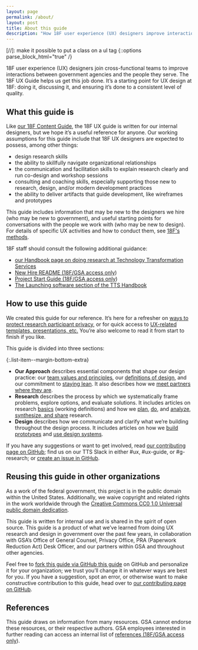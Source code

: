 ```yaml
---
layout: page
permalink: /about/
layout: post
title: About this guide
description: "How 18F user experience (UX) designers improve interactions between our government and the public"
---
```

[//]: make it possible to put a class on a ul tag
{::options parse_block_html="true" /}

18F user experience (UX) designers join cross-functional teams to improve interactions between government agencies and the people they serve. The 18F UX Guide helps us get this job done. It’s a starting point for UX design at 18F: doing it, discussing it, and ensuring it’s done to a consistent level of quality.


## What this guide is

Like [our 18F Content Guide](https://content-guide.18f.gov/how-to-use-this-guide/), the 18F UX guide is written for our internal designers, but we hope it’s a useful reference for anyone. Our working assumptions for this guide include that 18F UX designers are expected to possess, among other things:

* design research skills
* the ability to skillfully navigate organizational relationships
* the communication and facilitation skills to explain research clearly and run co-design and workshop sessions
* consulting and coaching skills, especially supporting those new to research, design, and/or modern development practices
* the ability to deliver artifacts that guide development, like wireframes and prototypes

This guide includes information that may be new to the designers we hire (who may be new to government), and useful starting points for conversations with the people we work with (who may be new to design). For details of specific UX activities and how to conduct them, see [18F's methods](https://methods.18f.gov/).

18F staff should consult the following additional guidance:

* [our Handbook page on doing research at Technology Transformation Services](https://handbook.tts.gsa.gov/research-guidelines/)
* [New Hire README (18F/GSA access only](https://docs.google.com/document/d/19naJ8wgVo_hnv_nUy2WWyzH6DJwXXgenD0QpsZmOSe0/edit#))
* [Project Start Guide (18F/GSA access only](https://docs.google.com/document/d/1jFGksReKrt2PY_QVe7fj1aOCcyjHlGPf5hkKgv7nuMA/edit?pli=1#))
* [The Launching software section of the TTS Handbook](https://handbook.tts.gsa.gov/#launching-software)


## How to use this guide

We created this guide for our reference. It’s here for a refresher on [ways to protect research participant privacy]({{site.baseurl}}/research/privacy/), or for quick access to [UX-related templates, presentations, etc.]({{site.baseurl}}/resources/) You’re also welcome to read it from start to finish if you like.

This guide is divided into three sections:

{:.list-item--margin-bottom-extra}
- **Our Approach** describes essential components that shape our design practice: our [team values and principles]({{site.baseurl}}/our-approach/values-and-principles), our [definitions of design]({{site.baseurl}}/our-approach/defining-design), and our commitment to [staying lean]({{site.baseurl}}/our-approach/stay-lean/). It also describes how we [meet partners where they are]({{site.baseurl}}/our-approach/meet-partners-where-they-are/).
- **Research** describes the process by which we systematically frame problems, explore options, and evaluate solutions. It includes articles on research [basics]({{site.baseurl}}/research/clarify-the-basics/) (working definitions) and how we [plan]({{site.baseurl}}/research/plan/), [do]({{site.baseurl}}/research/do), and [analyze, synthesize, and share]({{site.baseurl}}/research/make-research-actionable) research.
- **Design** describes how we communicate and clarify what we’re building throughout the design process. It includes articles on how we [build prototypes]({{site.baseurl}}/design/build-a-prototype) and [use design systems]({{site.baseurl}}/design/use-a-design-system).



If you have any suggestions or want to get involved, read [our contributing page on GitHub](https://github.com/18F/ux-guide/blob/master/CONTRIBUTING.md#non-18F-contributors); find us on our TTS Slack in either #ux, #ux-guide, or #g-research; or [create an issue in GitHub](https://github.com/18F/ux-guide/issues).


## Reusing this guide in other organizations

As a work of the federal government, this project is in the public domain within the United States. Additionally, we waive copyright and related rights in the work worldwide through the [Creative Commons CC0 1.0 Universal public domain dedication](https://creativecommons.org/publicdomain/zero/1.0/legalcode).

This guide is written for internal use and is shared in the spirit of open source.  This guide is a product of what we’ve learned from doing UX research and design in government over the past few years, in collaboration with GSA’s Office of General Counsel, Privacy Office, PRA (Paperwork Reduction Act) Desk Officer, and our partners within GSA and throughout other agencies.

Feel free to [fork this guide via GitHub this guide](https://help.github.com/articles/fork-a-repo/) on GitHub and personalize it for your organization; we trust you’ll change it in whatever ways are best for you. If you have a suggestion, spot an error, or otherwise want to make constructive contribution to this guide, head over to [our contributing page on GitHub](https://github.com/18F/ux-guide/blob/master/CONTRIBUTING.md#non-18F-contributors).

## References

This guide draws on information from many resources. GSA cannot endorse these resources, or their respective authors. GSA employees interested in further reading can access an internal list of [references (18F/GSA access only](https://docs.google.com/document/d/1ZH6TrVBOQvmlUFRKZlFFk182fiOhyaqyZqiTrVcEW4w/edit?folder=18EUSppsHd4O2eKwMiYXtxNd29O2TH31S#heading=h.v2me8g6plb8y)).
